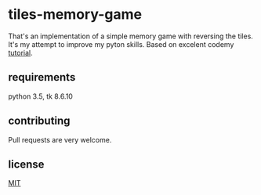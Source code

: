 # tiles-memory-game

That's an implementation of a simple memory game with reversing the tiles.
It's my attempt to improve my pyton skills.
Based on excelent codemy [tutorial](https://www.youtube.com/watch?v=tlMPVGSEEDw&).

## requirements

python 3.5, tk 8.6.10

## contributing

Pull requests are very welcome.

## license

[MIT](https://choosealicense.com/licenses/mit/)
